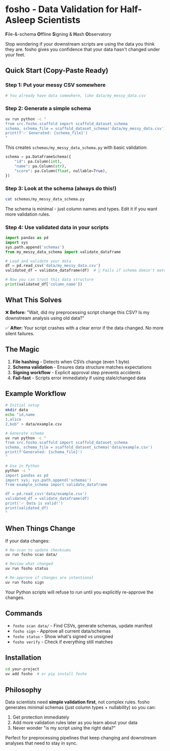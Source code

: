 # fosho - Data Validation for Half-Asleep Scientists

**F**ile-&-schema **O**ffline **S**igning & **H**ash **O**bservatory

Stop wondering if your downstream scripts are using the data you think they are. fosho gives you confidence that your data hasn't changed under your feet.

## Quick Start (Copy-Paste Ready)

### Step 1: Put your messy CSV somewhere
```bash
# You already have data somewhere, like data/my_messy_data.csv
```

### Step 2: Generate a simple schema
```bash
uv run python -c "
from src.fosho.scaffold import scaffold_dataset_schema
schema, schema_file = scaffold_dataset_schema('data/my_messy_data.csv')
print(f'✅ Generated: {schema_file}')
"
```
This creates `schemas/my_messy_data_schema.py` with basic validation:
```python
schema = pa.DataFrameSchema({
    "id": pa.Column(int),
    "name": pa.Column(str),
    "score": pa.Column(float, nullable=True),
})
```

### Step 3: Look at the schema (always do this!)
```bash
cat schemas/my_messy_data_schema.py
```
The schema is minimal - just column names and types. Edit it if you want more validation rules.

### Step 4: Use validated data in your scripts
```python
import pandas as pd
import sys
sys.path.append('schemas')
from my_messy_data_schema import validate_dataframe

# Load and validate your data
df = pd.read_csv('data/my_messy_data.csv')
validated_df = validate_dataframe(df)  # 🚨 Fails if schema doesn't match

# Now you can trust this data structure
print(validated_df['column_name'])
```

## What This Solves

❌ **Before:** "Wait, did my preprocessing script change this CSV? Is my downstream analysis using old data?"

✅ **After:** Your script crashes with a clear error if the data changed. No more silent failures.

## The Magic

1. **File hashing** - Detects when CSVs change (even 1 byte)
2. **Schema validation** - Ensures data structure matches expectations  
3. **Signing workflow** - Explicit approval step prevents accidents
4. **Fail-fast** - Scripts error immediately if using stale/changed data

## Example Workflow

```bash
# Initial setup
mkdir data
echo "id,name
1,alice
2,bob" > data/example.csv

# Generate schema
uv run python -c "
from src.fosho.scaffold import scaffold_dataset_schema
schema, schema_file = scaffold_dataset_schema('data/example.csv')
print(f'Generated: {schema_file}')
"

# Use in Python
python -c "
import pandas as pd
import sys; sys.path.append('schemas')
from example_schema import validate_dataframe

df = pd.read_csv('data/example.csv')
validated_df = validate_dataframe(df)
print('✅ Data is valid!')
print(validated_df)
"
```

## When Things Change

If your data changes:
```bash
# Re-scan to update checksums
uv run fosho scan data/

# Review what changed
uv run fosho status

# Re-approve if changes are intentional
uv run fosho sign
```

Your Python scripts will refuse to run until you explicitly re-approve the changes.

## Commands

- `fosho scan data/` - Find CSVs, generate schemas, update manifest
- `fosho sign` - Approve all current data/schemas  
- `fosho status` - Show what's signed vs unsigned
- `fosho verify` - Check if everything still matches

## Installation

```bash
cd your-project
uv add fosho  # or pip install fosho
```

## Philosophy

Data scientists need **simple validation first**, not complex rules. fosho generates minimal schemas (just column types + nullability) so you can:

1. Get protection immediately
2. Add more validation rules later as you learn about your data
3. Never wonder "is my script using the right data?"

Perfect for preprocessing pipelines that keep changing and downstream analyses that need to stay in sync.